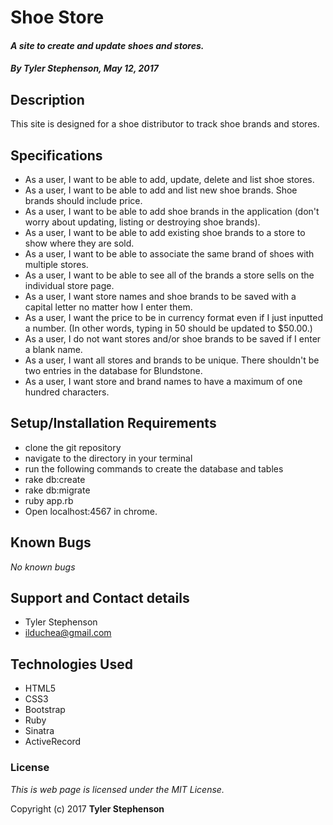 # Shoe Store

#### _**A site to create and update shoes and stores.**_

#### _**By Tyler Stephenson, May 12, 2017**_

## Description
This site is designed for a shoe distributor to track shoe brands and stores.

## Specifications

* As a user, I want to be able to add, update, delete and list shoe stores.
* As a user, I want to be able to add and list new shoe brands. Shoe brands should include price.
* As a user, I want to be able to add shoe brands in the application (don't worry about updating, listing or destroying shoe brands).
* As a user, I want to be able to add existing shoe brands to a store to show where they are sold.
* As a user, I want to be able to associate the same brand of shoes with multiple stores.
* As a user, I want to be able to see all of the brands a store sells on the individual store page.
* As a user, I want store names and shoe brands to be saved with a capital letter no matter how I enter them.
* As a user, I want the price to be in currency format even if I just inputted a number. (In other words, typing in 50 should be updated to $50.00.)
* As a user, I do not want stores and/or shoe brands to be saved if I enter a blank name.
* As a user, I want all stores and brands to be unique. There shouldn't be two entries in the database for Blundstone.
* As a user, I want store and brand names to have a maximum of one hundred characters.

## Setup/Installation Requirements

* clone the git repository
* navigate to the directory in your terminal
* run the following commands to create the database and tables
* rake db:create
* rake db:migrate
* ruby app.rb
* Open localhost:4567 in chrome.

## Known Bugs
_No known bugs_

## Support and Contact details
* Tyler Stephenson
* ilduchea@gmail.com

## Technologies Used

* HTML5
* CSS3
* Bootstrap
* Ruby
* Sinatra
* ActiveRecord

### License

*This is web page is licensed under the MIT License.*

Copyright (c) 2017 **Tyler Stephenson**

